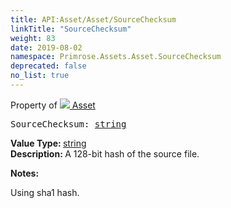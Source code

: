 ```yaml
---
title: API:Asset/Asset/SourceChecksum
linkTitle: "SourceChecksum"
weight: 83
date: 2019-08-02
namespace: Primrose.Assets.Asset.SourceChecksum
deprecated: false
no_list: true
---
```

Property of <a href="/docs/api-reference/Class/Asset"><img src="/icons/silk/default.png"/>&nbsp;Asset</a>
<pre class="method-declaration">
SourceChecksum: <a class="type" href="/docs/api-reference/System/string">string</a></pre>
<b>Value Type: </b>
<a class="type" href="/docs/api-reference/System/string">string</a>
<br/>
<b>Description: </b>
A 128-bit hash of the source file.

<b>Notes: </b>
<p class="remarks">
Using sha1 hash.
</p>
